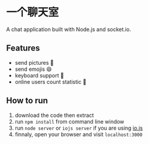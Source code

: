 一个聊天室
===
 
A chat application built with Node.js and socket.io.


Features
---
* send pictures :sunrise:
* send emojis :smile:
* keyboard support :musical_keyboard:
* online users count statistic :ghost:

How to run
---
1. download the code then extract
2. run `npm install` from command line window
3. run `node server` or `iojs server` if you are using [io.js](https://iojs.org/)
4. finnaly, open your browser and visit `localhost:3000`
